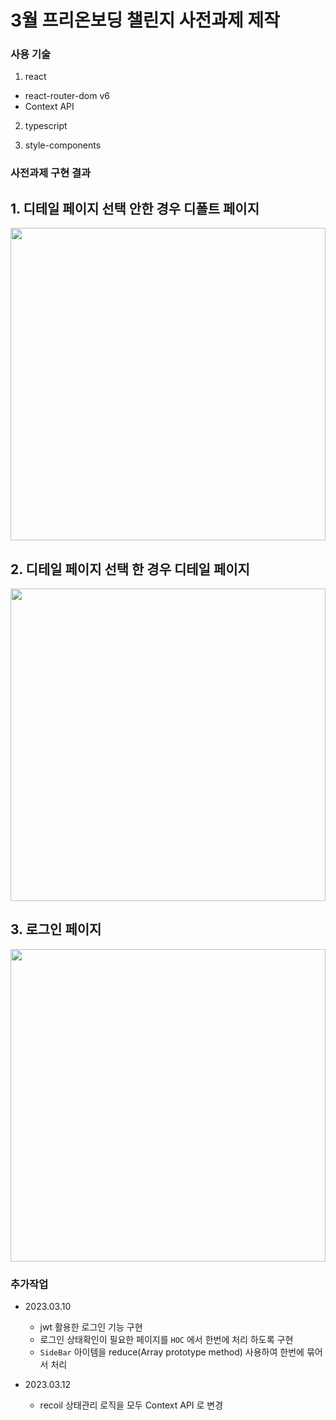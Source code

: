 # 3월 프리온보딩 챌린지 사전과제 제작

### 사용 기술

1. react

- react-router-dom v6
- Context API

2. typescript

3. style-components

### 사전과제 구현 결과

## 1. 디테일 페이지 선택 안한 경우 디폴트 페이지

<div>
    <img src="https://ifh.cc/g/16vDba.jpg", height="500px", width="100%">
</div>

## 2. 디테일 페이지 선택 한 경우 디테일 페이지

<div>
    <img src="https://ifh.cc/g/VmmJtO.jpg", height="500px", width="100%">
</div>

## 3. 로그인 페이지

<div>
    <img src="https://ifh.cc/g/rtPl8x.jpg", height="500px", width="100%">
</div>

### 추가작업

- 2023.03.10

  - jwt 활용한 로그인 기능 구현
  - 로그인 상태확인이 필요한 페이지를 `HOC` 에서 한번에 처리 하도록 구현
  - `SideBar` 아이템을 reduce(Array prototype method) 사용하여 한번에 묶어서 처리

- 2023.03.12
  - recoil 상태관리 로직을 모두 Context API 로 변경
